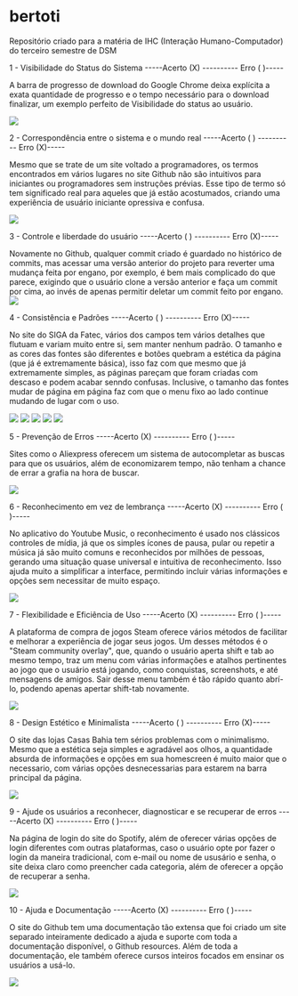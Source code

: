 # bertoti
Repositório criado para a matéria de IHC (Interação Humano-Computador) do terceiro semestre de DSM


1 - Visibilidade do Status do Sistema
-----Acerto (X) ---------- Erro ( )-----

A barra de progresso de download do Google Chrome deixa explícita a exata quantidade de progresso e o tempo necessário para o download finalizar, um exemplo perfeito de Visibilidade do status ao usuário.<br>

<img src=/ihc/Heuristica1.jpg>

2 - Correspondência entre o sistema e o mundo real
-----Acerto ( ) ---------- Erro (X)-----

Mesmo que se trate de um site voltado a programadores, os termos encontrados em vários lugares no site Github não são intuitivos para iniciantes ou programadores sem instruções prévias. Esse tipo de termo só tem significado real para aqueles que já estão acostumados, criando uma experiência de usuário iniciante opressiva e confusa. <br>

<img src=/ihc/Heuristica2.png>

3 - Controle e liberdade do usuário
-----Acerto ( ) ---------- Erro (X)-----

Novamente no Github, qualquer commit criado é guardado no histórico de commits, mas acessar uma versão anterior do projeto para reverter uma mudança feita por engano, por exemplo, é bem mais complicado do que parece, exigindo que o usuário clone a versão anterior e faça um commit por cima, ao invés de apenas permitir deletar um commit feito por engano.<br>
<img src=/ihc/Heuristica3.png>

4 - Consistência e Padrões
-----Acerto ( ) ---------- Erro (X)-----

No site do SIGA da Fatec, vários dos campos tem vários detalhes que flutuam e variam muito entre si, sem manter nenhum padrão. O tamanho e as cores das fontes são diferentes e botões quebram a estética da página (que já é extremamente básica), isso faz com que mesmo que já extremamente simples, as páginas pareçam que foram criadas com descaso e podem acabar senndo confusas. Inclusive, o tamanho das fontes mudar de página em página faz com que o menu fixo ao lado continue mudando de lugar com o uso.<br>

<img src=/ihc/Heuristica4-1.jpg>
<img src=/ihc/Heuristica4-2.jpg>
<img src=/ihc/Heuristica4-3.jpg>
<img src=/ihc/Heuristica4-4.jpg>
<img src=/ihc/Heuristica4-5.jpg>

5 - Prevenção de Erros
-----Acerto (X) ---------- Erro ( )-----

Sites como o Aliexpress oferecem um sistema de autocompletar as buscas para que os usuários, além de economizarem tempo, não tenham a chance de errar a grafia na hora de buscar.<br>

<img src=/ihc/Heuristica5.png>

6 - Reconhecimento em vez de lembrança
-----Acerto (X) ---------- Erro ( )-----

No aplicativo do Youtube Music, o reconhecimento é usado nos clássicos controles de mídia, já que os simples ícones de pausa, pular ou repetir a música já são muito comuns e reconhecidos por milhões de pessoas, gerando uma situação quase universal e intuitiva de reconhecimento. Isso ajuda muito a simplificar a interface, permitindo incluir várias informações e opções sem necessitar de muito espaço.<br>

<img src=/ihc/Heuristica6.png>

7 - Flexibilidade e Eficiência de Uso
-----Acerto (X) ---------- Erro ( )-----

A plataforma de compra de jogos Steam oferece vários métodos de facilitar e melhorar a experiência de jogar seus jogos. Um desses métodos é o "Steam community overlay", que, quando o usuário aperta shift e tab ao mesmo tempo, traz um menu com várias informações e atalhos pertinentes ao jogo que o usuário está jogando, como conquistas, screenshots, e até mensagens de amigos. Sair desse menu também é tão rápido quanto abrí-lo, podendo apenas apertar shift-tab novamente. <br>

<img src=/ihc/Heuristica7.png>

8 - Design Estético e Minimalista
-----Acerto ( ) ---------- Erro (X)-----

O site das lojas Casas Bahia tem sérios problemas com o minimalismo. Mesmo que a estética seja simples e agradável aos olhos, a quantidade absurda de informações e opções em sua homescreen é muito maior que o necessario, com várias opções desnecessarias para estarem na barra principal da página. <br>

<img src=/ihc/Heuristica8.png>

9 - Ajude os usuários a reconhecer, diagnosticar e se recuperar de erros
-----Acerto (X) ---------- Erro ( )-----

Na página de login do site do Spotify, além de oferecer várias opções de login diferentes com outras plataformas, caso o usuário opte por fazer o login da maneira tradicional, com e-mail ou nome de ususário e senha, o site deixa claro como preencher cada categoria, além de oferecer a opção de recuperar a senha. <br>

<img src=/ihc/Heuristica9.png>

10 - Ajuda e Documentação
-----Acerto (X) ---------- Erro ( )-----

O site do Github tem uma documentação tão extensa que foi criado um site separado inteiramente dedicado a ajuda e suporte com toda a documentação disponível, o Github resources. Além de toda a documentação, ele também oferece cursos inteiros focados em ensinar os usuários a usá-lo. <br>

<img src=/ihc/Heuristica10.ppg>
